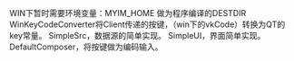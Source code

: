 WIN下暂时需要环境变量：MYIM_HOME
做为程序编译的DESTDIR
WinKeyCodeConverter将Client传递的按键，（win下的vkCode）转换为QT的key常量。
SimpleSrc，数据源的简单实现。
SimpleUI，界面简单实现。
DefaultComposer，将按键做为编码输入。
